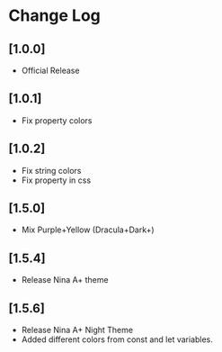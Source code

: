 # Change Log

## [1.0.0]

- Official Release

## [1.0.1]

- Fix property colors

## [1.0.2]

- Fix string colors
- Fix property in css

## [1.5.0]

- Mix Purple+Yellow (Dracula+Dark+)

## [1.5.4]

- Release Nina A+ theme

## [1.5.6]

- Release Nina A+ Night Theme
- Added different colors from const and let variables.
